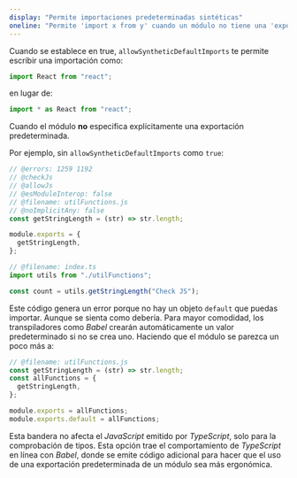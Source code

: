 ```yaml
---
display: "Permite importaciones predeterminadas sintéticas"
oneline: "Permite 'import x from y' cuando un módulo no tiene una 'export' predeterminada."
---
```


Cuando se establece en true, `allowSyntheticDefaultImports` te permite escribir una importación como:

```ts
import React from "react";
```

en lugar de:

```ts
import * as React from "react";
```

Cuando el módulo **no** especifica explícitamente una exportación predeterminada.

Por ejemplo, sin `allowSyntheticDefaultImports` como `true`:

```ts twoslash
// @errors: 1259 1192
// @checkJs
// @allowJs
// @esModuleInterop: false
// @filename: utilFunctions.js
// @noImplicitAny: false
const getStringLength = (str) => str.length;

module.exports = {
  getStringLength,
};

// @filename: index.ts
import utils from "./utilFunctions";

const count = utils.getStringLength("Check JS");
```

Este código genera un error porque no hay un objeto `default` que puedas importar. Aunque se sienta como debería.
Para mayor comodidad, los transpiladores como *Babel* crearán automáticamente un valor predeterminado si no se crea uno. Haciendo que el módulo se parezca un poco más a:

```js
// @filename: utilFunctions.js
const getStringLength = (str) => str.length;
const allFunctions = {
  getStringLength,
};

module.exports = allFunctions;
module.exports.default = allFunctions;
```

Esta bandera no afecta el *JavaScript* emitido por *TypeScript*, solo para la comprobación de tipos.
Esta opción trae el comportamiento de *TypeScript* en línea con *Babel*, donde se emite código adicional para hacer que el uso de una exportación predeterminada de un módulo sea más ergonómica.

